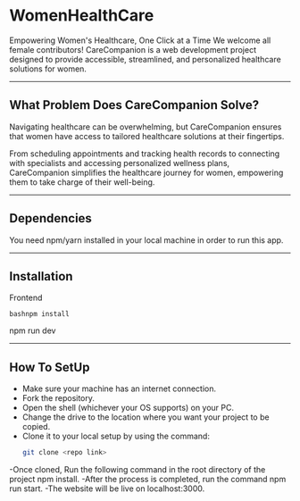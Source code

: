 ﻿# WomenHealthCare
Empowering Women's Healthcare, One Click at a Time
We welcome all female contributors! CareCompanion is a web development project designed to provide accessible, streamlined, and personalized healthcare solutions for women.

___

## What Problem Does CareCompanion Solve?
Navigating healthcare can be overwhelming, but CareCompanion ensures that women have access to tailored healthcare solutions at their fingertips.

From scheduling appointments and tracking health records to connecting with specialists and accessing personalized wellness plans, CareCompanion simplifies the healthcare journey for women, empowering them to take charge of their well-being.

___
## Dependencies
You need npm/yarn installed in your local machine in order to run this app.

___
## Installation
Frontend
  ```
  bashnpm install
  ````
  npm run dev  
___
## How To SetUp
- Make sure your machine has an internet connection.
- Fork the repository.
- Open the shell (whichever your OS supports) on your PC.
- Change the drive to the location where you want your project to be copied.
- Clone it to your local setup by using the command:
  ```bash
  git clone <repo link>
-Once cloned, Run the following command in the root directory of the project npm install.
-After the process is completed, run the command npm run start.
-The website will be live on localhost:3000.

